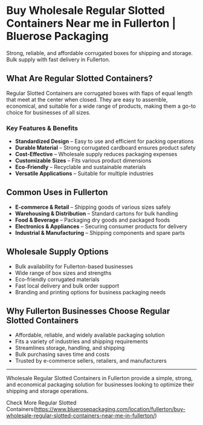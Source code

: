 # Buy Wholesale Regular Slotted Containers Near me in Fullerton | Bluerose Packaging

Strong, reliable, and affordable corrugated boxes for shipping and storage. Bulk supply with fast delivery in Fullerton.

## What Are Regular Slotted Containers?

Regular Slotted Containers are corrugated boxes with flaps of equal length that meet at the center when closed. They are easy to assemble, economical, and suitable for a wide range of products, making them a go-to choice for businesses of all sizes.

### Key Features & Benefits

- **Standardized Design** – Easy to use and efficient for packing operations  
- **Durable Material** – Strong corrugated cardboard ensures product safety  
- **Cost-Effective** – Wholesale supply reduces packaging expenses  
- **Customizable Sizes** – Fits various product dimensions  
- **Eco-Friendly** – Recyclable and sustainable materials  
- **Versatile Applications** – Suitable for multiple industries  

## Common Uses in Fullerton

- **E-commerce & Retail** – Shipping goods of various sizes safely  
- **Warehousing & Distribution** – Standard cartons for bulk handling  
- **Food & Beverage** – Packaging dry goods and packaged foods  
- **Electronics & Appliances** – Securing consumer products for delivery  
- **Industrial & Manufacturing** – Shipping components and spare parts  

## Wholesale Supply Options

- Bulk availability for Fullerton-based businesses  
- Wide range of box sizes and strengths  
- Eco-friendly corrugated materials  
- Fast local delivery and bulk order support  
- Branding and printing options for business packaging needs  

## Why Fullerton Businesses Choose Regular Slotted Containers

- Affordable, reliable, and widely available packaging solution  
- Fits a variety of industries and shipping requirements  
- Streamlines storage, handling, and shipping  
- Bulk purchasing saves time and costs  
- Trusted by e-commerce sellers, retailers, and manufacturers  

---

Wholesale Regular Slotted Containers in Fullerton provide a simple, strong, and economical packaging solution for businesses looking to optimize their shipping and storage operations.

Check More Regular Slotted Containers(https://www.bluerosepackaging.com/location/fullerton/buy-wholesale-regular-slotted-containers-near-me-in-fullerton/)

